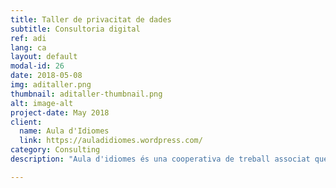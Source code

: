 ```yaml
---
title: Taller de privacitat de dades
subtitle: Consultoria digital
ref: adi
lang: ca
layout: default
modal-id: 26
date: 2018-05-08
img: aditaller.png
thumbnail: aditaller-thumbnail.png
alt: image-alt
project-date: May 2018
client:
  name: Aula d'Idiomes
  link: https://auladidiomes.wordpress.com/
category: Consulting
description: "Aula d'idiomes és una cooperativa de treball associat que ofereix serveis lingüístics, com cursos d’idiomes i traduccions. Tant la seva organització interna com el seu treball de traducció depenen de les eines i infraestructures digitals. Les membres d'AdI necessitaven entendre els fonaments de la privacitat d'Internet i de la seguretat de dades, a més d’avaluar els riscos involucrats al seu flux de treball. Els hem proporcionat una sessió informativa personalitzada de quatre hores amb exemples pràctics per explicar-los la seguretat de dades així com presentar alternatives segures i sòlides a les eines de les empreses multinacionals que feien servir diàriament."

---
```

